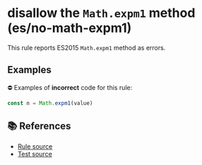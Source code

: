 # disallow the `Math.expm1` method (es/no-math-expm1)

This rule reports ES2015 `Math.expm1` method as errors.

## Examples

⛔ Examples of **incorrect** code for this rule:

```js
const n = Math.expm1(value)
```

## 📚 References

- [Rule source](https://github.com/mysticatea/eslint-plugin-es/blob/v1.2.0/lib/rules/no-math-expm1.js)
- [Test source](https://github.com/mysticatea/eslint-plugin-es/blob/v1.2.0/tests/lib/rules/no-math-expm1.js)
